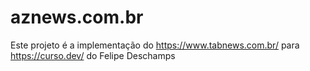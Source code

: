 # aznews.com.br

Este projeto é a implementação do https://www.tabnews.com.br/ para https://curso.dev/ do Felipe Deschamps

